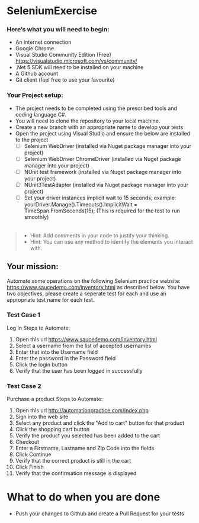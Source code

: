 # SeleniumExercise

### Here’s what you will need to begin:
-	An internet connection
-	Google Chrome
-	Visual Studio Community Edition (Free) https://visualstudio.microsoft.com/vs/community/
- .Net 5 SDK will need to be installed on your machine
- A Github account
- Git client (feel free to use your favourite)

### Your Project setup:
-	The project needs to be completed using the prescribed tools and coding language C#.
-	You will need to clone the repository to your local machine.
-	Create a new branch with an appropriate name to develop your tests
-	Open the project using Visual Studio and ensure the below are installed to the project
     -	[ ] Selenium WebDriver (installed via Nuget package manager into your project)
     -	[ ] Selenium WebDriver ChromeDriver (installed via Nuget package manager into your project)
     -	[ ] NUnit test framework (installed via Nuget package manager into your project)
     -	[ ] NUnit3TestAdapter (installed via Nuget package manager into your project)
     -	[ ] Set your driver instances implicit wait to 15 seconds; example: yourDriver.Manage().Timeouts().ImplicitWait = TimeSpan.FromSeconds(15); (This is required for the test to run smoothly)
######
> - Hint: Add comments in your code to justify your thinking.
> - Hint: You can use any method to identify the elements you interact with.

## Your mission:
Automate some operations on the following Selenium practice website: https://www.saucedemo.com/inventory.html as described below. You have two objectives, please create a seperate test for each and use an appropriate test name for each test.

### Test Case 1
Log In
Steps to Automate:
1. Open this url  https://www.saucedemo.com/inventory.html
2. Select a username from the list of accepted usernames
3. Enter that into the Username field
4. Enter the password in the Password field
5. Click the login button
6. Verify that the user has been logged in successfully

### Test Case 2
Purchase a product
Steps to Automate:
1. Open this url  http://automationpractice.com/index.php
2. Sign into the web site
3. Select any product and click the "Add to cart" button for that product
4. Click the shopping cart button
5. Verify the product you selected has been added to the cart
6. Checkout
7. Enter a Firstname, Lastname and Zip Code into the fields
8. Click Continue
9. Verify that the correct product is still in the cart
10. Click Finish
11. Verify that the confirmation message is displayed


# What to do when you are done
- Push your changes to Github and create a Pull Request for your tests
